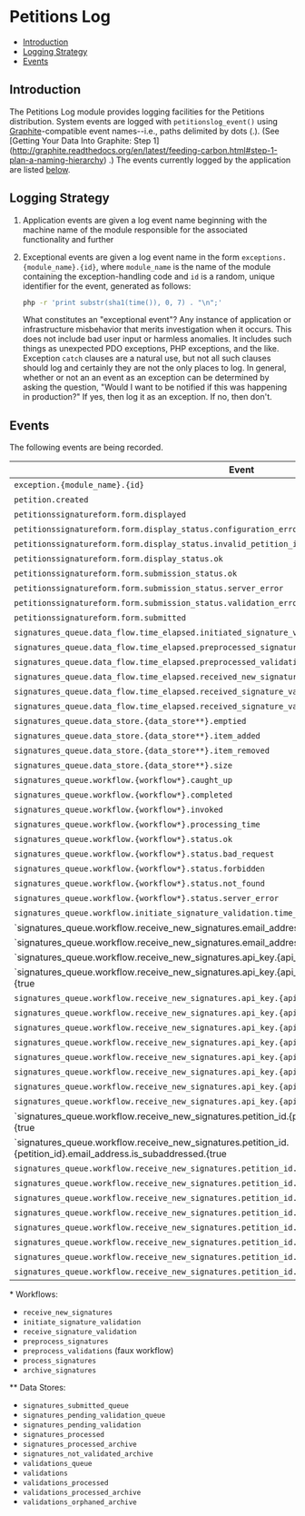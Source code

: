 # Petitions Log

- [Introduction](#introduction)
- [Logging Strategy](#logging-strategy)
- [Events](#events)

## Introduction

The Petitions Log module provides logging facilities for the Petitions
distribution. System events are logged with `petitionslog_event()` using
[Graphite](http://graphite.readthedocs.org/)-compatible event names--i.e., paths
delimited by dots (.). (See [Getting Your Data Into Graphite: Step 1]
(http://graphite.readthedocs.org/en/latest/feeding-carbon.html#step-1-plan-a-naming-hierarchy)
.) The events currently logged by the application are listed [below](#events).

## Logging Strategy

1. Application events are given a log event name beginning with the machine name
   of the module responsible for the associated functionality and further 

1. Exceptional events are given a log event name in the form
   `exceptions.{module_name}.{id}`, where `module_name` is the name of the
   module containing the exception-handling code and `id` is a random, unique
   identifier for the event, generated as follows:
   
   ```bash
   php -r 'print substr(sha1(time()), 0, 7) . "\n";'
   ```

   What constitutes an "exceptional event"? Any instance of application or
   infrastructure misbehavior that merits investigation when it occurs. This
   does not include bad user input or harmless anomalies. It includes such
   things as unexpected PDO exceptions, PHP exceptions, and the like. Exception
   `catch` clauses are a natural use, but not all such clauses should log and
   certainly they are not the only places to log. In general, whether or not an
   an event as an exception can be determined by asking the question, "Would I
   want to be notified if this was happening in production?" If yes, then log it
   as an exception. If no, then don't.

## Events

The following events are being recorded.

| Event | Type |
| --- | --- |
| `exception.{module_name}.{id}` | count |
| `petition.created` | count |
| `petitionssignatureform.form.displayed` | count |
| `petitionssignatureform.form.display_status.configuration_error` | count |
| `petitionssignatureform.form.display_status.invalid_petition_id` | count |
| `petitionssignatureform.form.display_status.ok` | count |
| `petitionssignatureform.form.submission_status.ok` | count |
| `petitionssignatureform.form.submission_status.server_error` | count |
| `petitionssignatureform.form.submission_status.validation_error` | count |
| `petitionssignatureform.form.submitted` | count |
| `signatures_queue.data_flow.time_elapsed.initiated_signature_validation__to__preprocessed_signature` | time |
| `signatures_queue.data_flow.time_elapsed.preprocessed_signature__to__processed_signature` | time |
| `signatures_queue.data_flow.time_elapsed.preprocessed_validation__to__processed_signature` | time |
| `signatures_queue.data_flow.time_elapsed.received_new_signature__to__initiated_signature_validation` | time |
| `signatures_queue.data_flow.time_elapsed.received_signature_validation__to__preprocessed_validation` | time |
| `signatures_queue.data_flow.time_elapsed.received_signature_validation__to__processed_signature` | time |
| `signatures_queue.data_store.{data_store**}.emptied` | count |
| `signatures_queue.data_store.{data_store**}.item_added` | count |
| `signatures_queue.data_store.{data_store**}.item_removed` | count |
| `signatures_queue.data_store.{data_store**}.size` | gauge |
| `signatures_queue.workflow.{workflow*}.caught_up` | count |
| `signatures_queue.workflow.{workflow*}.completed` | count |
| `signatures_queue.workflow.{workflow*}.invoked` | count |
| `signatures_queue.workflow.{workflow*}.processing_time` | time |
| `signatures_queue.workflow.{workflow*}.status.ok` | count |
| `signatures_queue.workflow.{workflow*}.status.bad_request` | count |
| `signatures_queue.workflow.{workflow*}.status.forbidden` | count |
| `signatures_queue.workflow.{workflow*}.status.not_found` | count |
| `signatures_queue.workflow.{workflow*}.status.server_error` | count |
| `signatures_queue.workflow.initiate_signature_validation.time_elapsed.drupal_mail` | time |
| `signatures_queue.workflow.receive_new_signatures.email_address.is_disposable.{true|false}` | count |
| `signatures_queue.workflow.receive_new_signatures.email_address.is_subaddressed.{true|false}` | count |
| `signatures_queue.workflow.receive_new_signatures.api_key.{api_key}.email_address.is_disposable.{true|false}` | count |
| `signatures_queue.workflow.receive_new_signatures.api_key.{api_key}.email_address.is_subaddressed.{true|false}` | count |
| `signatures_queue.workflow.receive_new_signatures.api_key.{api_key}.invoked` | count |
| `signatures_queue.workflow.receive_new_signatures.api_key.{api_key}.completed` | count |
| `signatures_queue.workflow.receive_new_signatures.api_key.{api_key}.status.ok` | count |
| `signatures_queue.workflow.receive_new_signatures.api_key.{api_key}.status.bad_request` | count |
| `signatures_queue.workflow.receive_new_signatures.api_key.{api_key}.status.forbidden` | count |
| `signatures_queue.workflow.receive_new_signatures.api_key.{api_key}.status.not_found` | count |
| `signatures_queue.workflow.receive_new_signatures.api_key.{api_key}.invoked` | count |
| `signatures_queue.workflow.receive_new_signatures.api_key.{api_key}.completed` | count |
| `signatures_queue.workflow.receive_new_signatures.petition_id.{petition_id}.email_address.is_disposable.{true|false}` | count |
| `signatures_queue.workflow.receive_new_signatures.petition_id.{petition_id}.email_address.is_subaddressed.{true|false}` | count |
| `signatures_queue.workflow.receive_new_signatures.petition_id.{petition_id}.invoked` | count |
| `signatures_queue.workflow.receive_new_signatures.petition_id.{petition_id}.completed` | count |
| `signatures_queue.workflow.receive_new_signatures.petition_id.{petition_id}.status.ok` | count |
| `signatures_queue.workflow.receive_new_signatures.petition_id.{petition_id}.status.bad_request` | count |
| `signatures_queue.workflow.receive_new_signatures.petition_id.{petition_id}.status.forbidden` | count |
| `signatures_queue.workflow.receive_new_signatures.petition_id.{petition_id}.status.not_found` | count |
| `signatures_queue.workflow.receive_new_signatures.petition_id.{petition_id}.invoked` | count |
| `signatures_queue.workflow.receive_new_signatures.petition_id.{petition_id}.completed` | count |

\* Workflows:

- `receive_new_signatures`
- `initiate_signature_validation`
- `receive_signature_validation`
- `preprocess_signatures`
- `preprocess_validations` (faux workflow)
- `process_signatures`
- `archive_signatures`

\*\* Data Stores:

- `signatures_submitted_queue`
- `signatures_pending_validation_queue`
- `signatures_pending_validation`
- `signatures_processed`
- `signatures_processed_archive`
- `signatures_not_validated_archive`
- `validations_queue`
- `validations`
- `validations_processed`
- `validations_processed_archive`
- `validations_orphaned_archive`
